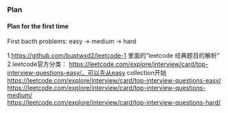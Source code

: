 ### Plan  
#### Plan for the first time  

First bacth problems: easy -> medium -> hard

1.https://github.com/buptwxd2/leetcode-1 里面的“leetcode 经典题目的解析”  
2.leetcode官方分类： https://leetcode.com/explore/interview/card/top-interview-questions-easy/，可以先从easy collection开始  
https://leetcode.com/explore/interview/card/top-interview-questions-easy/  
https://leetcode.com/explore/interview/card/top-interview-questions-medium/  
https://leetcode.com/explore/interview/card/top-interview-questions-hard/
